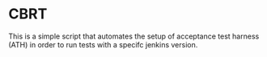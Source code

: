 # CBRT
This is a simple script that automates the setup of acceptance test harness (ATH) in order to run tests with a specifc jenkins version. 
